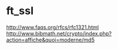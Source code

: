 # ft_ssl

http://www.faqs.org/rfcs/rfc1321.html
http://www.bibmath.net/crypto/index.php?action=affiche&quoi=moderne/md5
